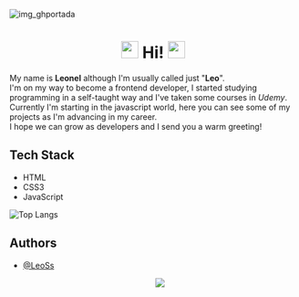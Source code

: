 ![img_ghportada](https://user-images.githubusercontent.com/79548542/117082186-f8812b80-ad17-11eb-8506-8b2c17e09fb7.png)

<h1 align="center"> 
  <img src="https://media.giphy.com/media/JUq9ohFN2eSLJllrkd/giphy.gif" width="30px" heigth="30px">
  Hi!
  <img src="https://media.giphy.com/media/JUq9ohFN2eSLJllrkd/giphy.gif" width="30px" heigth="30px">
</h1>

My name is **Leonel** although I'm usually called just "**Leo**".  
I'm on my way to become a frontend developer, I started studying programming in a self-taught way and I've taken some courses in *Udemy*. Currently I'm starting in the javascript world, here you can see some of my projects as I'm advancing in my career.   
I hope we can grow as developers and I send you a warm greeting! 

## Tech Stack
- HTML
- CSS3
- JavaScript

![Top Langs](https://github-readme-stats.vercel.app/api/top-langs/?username=iam-leo)

  


## Authors

- [@LeoSs](https://www.github.com/iam-leo/)

  <p align="center"> <img src="https://gpvc.arturio.dev/iam-leo"> </p>
